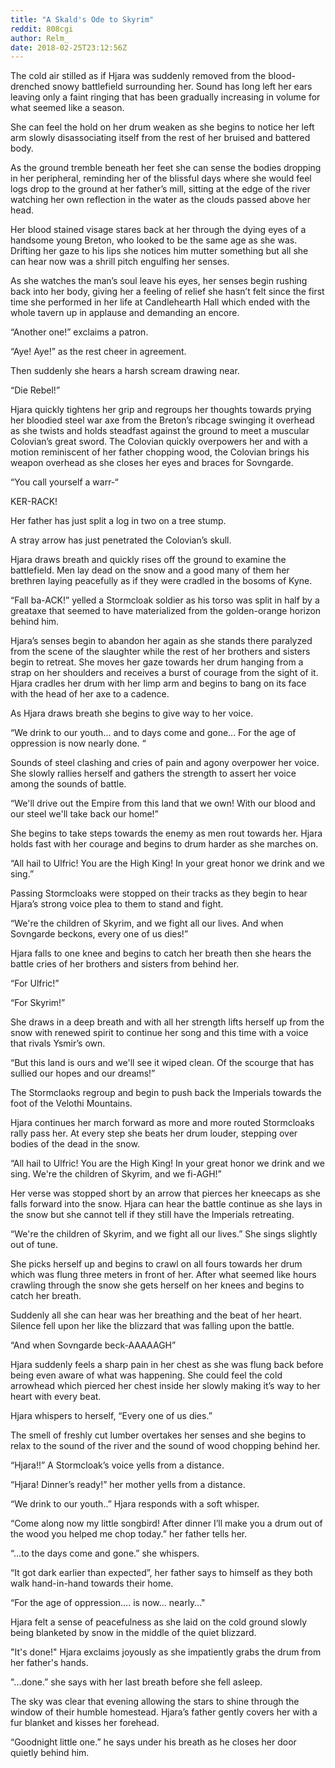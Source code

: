 ```yaml
---
title: "A Skald's Ode to Skyrim"
reddit: 808cgi
author: Relm_
date: 2018-02-25T23:12:56Z
---
```


The cold air stilled as if Hjara was suddenly removed from the blood-drenched snowy battlefield surrounding her. Sound has long left her ears leaving only a faint ringing that has been gradually increasing in volume for what seemed like a season.

She can feel the hold on her drum weaken as she begins to notice her left arm slowly disassociating itself from the rest of her bruised and battered body.

As the ground tremble beneath her feet she can sense the bodies dropping in her peripheral, reminding her of the blissful days where she would feel logs drop to the ground at her father’s mill, sitting at the edge of the river watching her own reflection in the water as the clouds passed above her head.
 
Her blood stained visage stares back at her through the dying eyes of a handsome young Breton, who looked to be the same age as she was. Drifting her gaze to his lips she notices him mutter something but all she can hear now was a shrill pitch engulfing her senses.

As she watches the man’s soul leave his eyes, her senses begin rushing back into her body, giving her a feeling of relief she hasn’t felt since the first time she performed in her life at Candlehearth Hall which ended with the whole tavern up in applause and demanding an encore.

“Another one!” exclaims a patron.

“Aye! Aye!” as the rest cheer in agreement.

Then suddenly she hears a harsh scream drawing near.

“Die Rebel!”

Hjara quickly tightens her grip and regroups her thoughts towards prying her bloodied steel war axe from the Breton’s ribcage swinging it overhead as she twists and holds steadfast against the ground to meet a muscular Colovian’s great sword. The Colovian quickly overpowers her and with a motion reminiscent of her father chopping wood, the Colovian brings his weapon overhead as she closes her eyes and braces for Sovngarde.

“You call yourself a warr-“ 

KER-RACK!
 
Her father has just split a log in two on a tree stump.

A stray arrow has just penetrated the Colovian’s skull.

Hjara draws breath and quickly rises off the ground to examine the battlefield. Men lay dead on the snow and a good many of them her brethren laying peacefully as if they were cradled in the bosoms of Kyne.
 
“Fall ba-ACK!” yelled a Stormcloak soldier as his torso was split in half by a greataxe that seemed to have materialized from the golden-orange horizon behind him.

Hjara’s senses begin to abandon her again as she stands there paralyzed from the scene of the slaughter while the rest of her brothers and sisters begin to retreat. She moves her gaze towards her drum hanging from a strap on her shoulders and receives a burst of courage from the sight of it. Hjara cradles her drum with her limp arm and begins to bang on its face with the head of her axe to a cadence.

As Hjara draws breath she begins to give way to her voice.

“We drink to our youth... and to days come and gone... For the age of oppression is now nearly done. “

Sounds of steel clashing and cries of pain and agony overpower her voice. She slowly rallies herself and gathers the strength to assert her voice among the sounds of battle.

“We'll drive out the Empire from this land that we own! With our blood and our steel we'll take back our home!”

She begins to take steps towards the enemy as men rout towards her. Hjara holds fast with her courage and begins to drum harder as she marches on.

“All hail to Ulfric! You are the High King!
In your great honor we drink and we sing.”

Passing Stormcloaks were stopped on their tracks as they begin to hear Hjara’s strong voice plea to them to stand and fight.

“We're the children of Skyrim, and we fight all our lives. And when Sovngarde beckons, every one of us dies!”

Hjara falls to one knee and begins to catch her breath then she hears the battle cries of her brothers and sisters from behind her. 

“For Ulfric!”

“For Skyrim!” 

She draws in a deep breath and with all her strength lifts herself up from the snow with renewed spirit to continue her song and this time with a voice that rivals Ysmir’s own.

“But this land is ours and we'll see it wiped clean.
Of the scourge that has sullied our hopes and our dreams!”

The Stormclaoks regroup and begin to push back the Imperials towards the foot of the Velothi Mountains.

Hjara continues her march forward as more and more routed Stormcloaks rally pass her. At every step she beats her drum louder, stepping over bodies of the dead in the snow.

“All hail to Ulfric! You are the High King!
In your great honor we drink and we sing.
We're the children of Skyrim, and we fi-AGH!”

Her verse was stopped short by an arrow that pierces her kneecaps as she falls forward into the snow. Hjara can hear the battle continue as she lays in the snow but she cannot tell if they still have the Imperials retreating.

“We're the children of Skyrim,  and we fight all our lives.” She sings slightly out of tune.

She picks herself up and begins to crawl on all fours towards her drum which was flung three meters in front of her. After what seemed like hours crawling through the snow she gets herself on her knees and begins to catch her breath.

Suddenly all she can hear was her breathing and the beat of her heart. Silence fell upon her like the blizzard that was falling upon the battle. 

“And when Sovngarde beck-AAAAAGH”

Hjara suddenly feels a sharp pain in her chest as she was flung back before being even aware of what was happening. She could feel the cold arrowhead which pierced her chest inside her slowly making it’s way to her heart with every beat.

Hjara whispers to herself, “Every one of us dies.”

The smell of freshly cut lumber overtakes her senses and she begins to relax to the sound of the river and the sound of wood chopping behind her.

“Hjara!!” A Stormcloak’s voice yells from a distance.

“Hjara! Dinner’s ready!” her mother yells from a distance.

“We drink to our youth..” Hjara responds with a soft whisper.

“Come along now my little songbird! After dinner I’ll make you a drum out of the wood you helped me chop today.” her father tells her. 

“…to the days come and gone.” she whispers.

“It got dark earlier than expected”, her father says to himself as they both walk hand-in-hand towards their home.

“For the age of oppression…. is now… nearly…"

Hjara felt a sense of peacefulness as she laid on the cold ground slowly being blanketed by snow in the middle of the quiet blizzard.

"It's done!" Hjara exclaims joyously as she impatiently grabs the drum from her father's hands.

"...done.” she says with her last breath before she fell asleep.

The sky was clear that evening allowing the stars to shine through the window of their humble homestead. Hjara’s father gently covers her with a fur blanket and kisses her forehead.

“Goodnight little one.” he says under his breath as he closes her door quietly behind him.
 

